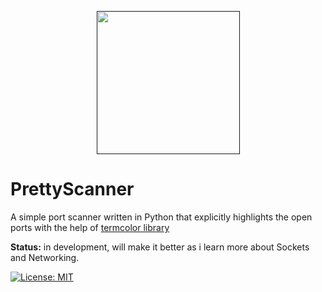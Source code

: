 <p align="center" > 
    <a href="" target="_blank"> <img height="229px"src="https://media.discordapp.net/attachments/818827898345095168/934828346750144552/prettyscanner.png?width=566&height=566"/> </a>
<p/>

# PrettyScanner
A simple port scanner written in Python that explicitly highlights the open ports with the help of [termcolor library](https://pypi.org/project/termcolor/)

<b>Status:</b> in development, will make it better as i learn more about Sockets and Networking.

[![License: MIT](https://img.shields.io/badge/License-MIT-purple.svg)](https://opensource.org/licenses/MIT)
